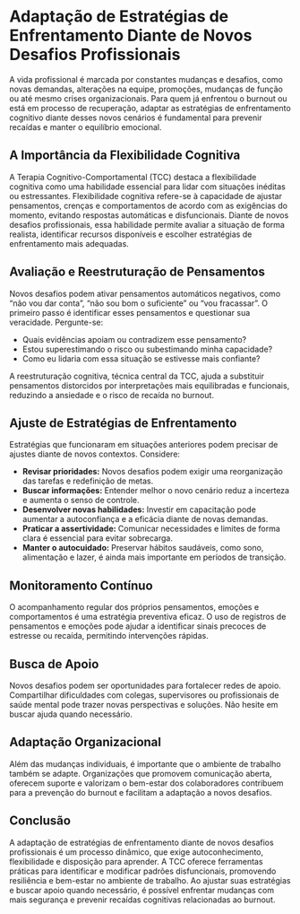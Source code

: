 
# Adaptação de Estratégias de Enfrentamento Diante de Novos Desafios Profissionais

A vida profissional é marcada por constantes mudanças e desafios, como novas demandas, alterações na equipe, promoções, mudanças de função ou até mesmo crises organizacionais. Para quem já enfrentou o burnout ou está em processo de recuperação, adaptar as estratégias de enfrentamento cognitivo diante desses novos cenários é fundamental para prevenir recaídas e manter o equilíbrio emocional.

## A Importância da Flexibilidade Cognitiva

A Terapia Cognitivo-Comportamental (TCC) destaca a flexibilidade cognitiva como uma habilidade essencial para lidar com situações inéditas ou estressantes. Flexibilidade cognitiva refere-se à capacidade de ajustar pensamentos, crenças e comportamentos de acordo com as exigências do momento, evitando respostas automáticas e disfuncionais. Diante de novos desafios profissionais, essa habilidade permite avaliar a situação de forma realista, identificar recursos disponíveis e escolher estratégias de enfrentamento mais adequadas.

## Avaliação e Reestruturação de Pensamentos

Novos desafios podem ativar pensamentos automáticos negativos, como “não vou dar conta”, “não sou bom o suficiente” ou “vou fracassar”. O primeiro passo é identificar esses pensamentos e questionar sua veracidade. Pergunte-se:

- Quais evidências apoiam ou contradizem esse pensamento?
- Estou superestimando o risco ou subestimando minha capacidade?
- Como eu lidaria com essa situação se estivesse mais confiante?

A reestruturação cognitiva, técnica central da TCC, ajuda a substituir pensamentos distorcidos por interpretações mais equilibradas e funcionais, reduzindo a ansiedade e o risco de recaída no burnout.

## Ajuste de Estratégias de Enfrentamento

Estratégias que funcionaram em situações anteriores podem precisar de ajustes diante de novos contextos. Considere:

- **Revisar prioridades:** Novos desafios podem exigir uma reorganização das tarefas e redefinição de metas.
- **Buscar informações:** Entender melhor o novo cenário reduz a incerteza e aumenta o senso de controle.
- **Desenvolver novas habilidades:** Investir em capacitação pode aumentar a autoconfiança e a eficácia diante de novas demandas.
- **Praticar a assertividade:** Comunicar necessidades e limites de forma clara é essencial para evitar sobrecarga.
- **Manter o autocuidado:** Preservar hábitos saudáveis, como sono, alimentação e lazer, é ainda mais importante em períodos de transição.

## Monitoramento Contínuo

O acompanhamento regular dos próprios pensamentos, emoções e comportamentos é uma estratégia preventiva eficaz. O uso de registros de pensamentos e emoções pode ajudar a identificar sinais precoces de estresse ou recaída, permitindo intervenções rápidas.

## Busca de Apoio

Novos desafios podem ser oportunidades para fortalecer redes de apoio. Compartilhar dificuldades com colegas, supervisores ou profissionais de saúde mental pode trazer novas perspectivas e soluções. Não hesite em buscar ajuda quando necessário.

## Adaptação Organizacional

Além das mudanças individuais, é importante que o ambiente de trabalho também se adapte. Organizações que promovem comunicação aberta, oferecem suporte e valorizam o bem-estar dos colaboradores contribuem para a prevenção do burnout e facilitam a adaptação a novos desafios.

## Conclusão

A adaptação de estratégias de enfrentamento diante de novos desafios profissionais é um processo dinâmico, que exige autoconhecimento, flexibilidade e disposição para aprender. A TCC oferece ferramentas práticas para identificar e modificar padrões disfuncionais, promovendo resiliência e bem-estar no ambiente de trabalho. Ao ajustar suas estratégias e buscar apoio quando necessário, é possível enfrentar mudanças com mais segurança e prevenir recaídas cognitivas relacionadas ao burnout.
```
